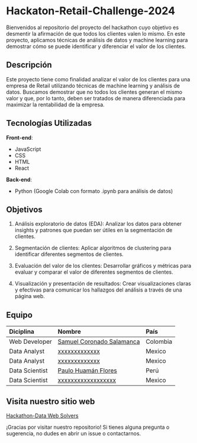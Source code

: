 # Hackaton-Retail-Challenge-2024

Bienvenidos al repositorio del proyecto del hackathon cuyo objetivo es desmentir la afirmación de que todos los clientes valen lo mismo. En este proyecto, aplicamos técnicas de análisis de datos y machine learning para demostrar cómo se puede identificar y diferenciar el valor de los clientes.

## Descripción

Este proyecto tiene como finalidad analizar el valor de los clientes para una empresa de Retail utilizando técnicas de machine learning y análisis de datos. Buscamos demostrar que no todos los clientes generan el mismo valor y que, por lo tanto, deben ser tratados de manera diferenciada para maximizar la rentabilidad de la empresa.

## Tecnologías Utilizadas

**Front-end**:

- JavaScript
- CSS
- HTML
- React

**Back-end**:

- Python (Google Colab con formato .ipynb para análisis de datos)

## Objetivos

1. Análisis exploratorio de datos (EDA): Analizar los datos para obtener insights y patrones que puedan ser útiles en la segmentación de clientes.

2. Segmentación de clientes: Aplicar algoritmos de clustering para identificar diferentes segmentos de clientes.

3. Evaluación del valor de los clientes: Desarrollar gráficos y métricas para evaluar y comparar el valor de diferentes segmentos de clientes.

4. Visualización y presentación de resultados: Crear visualizaciones claras y efectivas para comunicar los hallazgos del análisis a través de una página web.

## Equipo

| Diciplina      | Nombre                                                          | País      |
| :------------- | :-------------------------------------------------------------- | :-------- |
| Web Developer  | [Samuel Coronado Salamanca](https://github.com/xxxxxxxxxxx)     | Colombia  |
| Data Analyst   | [xxxxxxxxxxxxx](https://github.com/xxxxxxxxxx)                  | Mexico    |
| Data Analyst   | [xxxxxxxxxxxxx](https://github.com/xxxxxxxxxx)                  | Mexico    |
| Data Scientist | [Paulo Huamán Flores](https://github.com/pfhuamanflores)        | Perú      |
| Data Scientist | [xxxxxxxxxxxxxxxxxx]()                                          | Mexico    |

## Visita nuestro sitio web
[Hackathon-Data Web Solvers](https://adfadfsdgsgfsdfgsdfgser64464646/)

¡Gracias por visitar nuestro repositorio! Si tienes alguna pregunta o sugerencia, no dudes en abrir un issue o contactarnos.